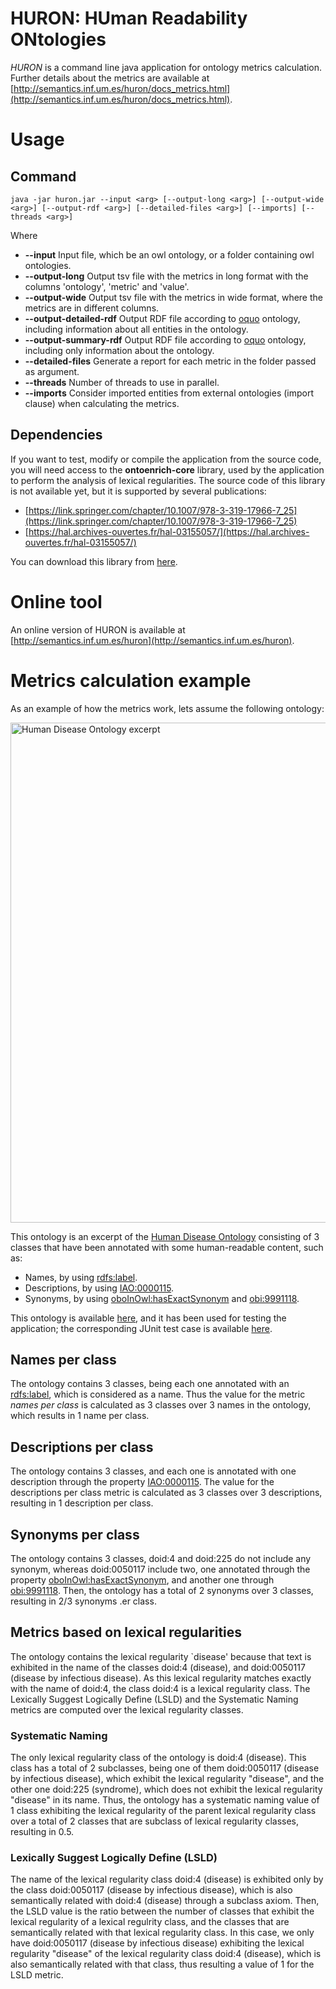 # HURON: HUman Readability ONtologies
*HURON* is a command line java application for ontology metrics calculation. Further details about the metrics are available at  [http://semantics.inf.um.es/huron/docs_metrics.html](http://semantics.inf.um.es/huron/docs_metrics.html).



# Usage
## Command
`java -jar huron.jar --input <arg> [--output-long <arg>] [--output-wide <arg>] [--output-rdf <arg>] [--detailed-files <arg>] [--imports] [--threads <arg>]`

Where

- **--input** Input file, which be an owl ontology, or a folder containing owl ontologies.
- **--output-long** Output tsv file with the metrics in long format with the columns 'ontology', 'metric' and 'value'.
- **--output-wide** Output tsv file with the metrics in wide format, where the metrics are in different columns.
- **--output-detailed-rdf** Output RDF file according to [oquo](https://purl.archive.org/oquo) ontology, including information about all entities in the ontology.
- **--output-summary-rdf** Output RDF file according to [oquo](https://purl.archive.org/oquo) ontology, including only information about the ontology.
- **--detailed-files** Generate a report for each metric in the folder passed as argument.
- **--threads** Number of threads to use in parallel.
- **--imports** Consider imported entities from external ontologies (import clause) when calculating the metrics.

## Dependencies
If you want to test, modify or compile the application from the source code, you will need access to the **ontoenrich-core** library, used by the application to perform the analysis of lexical regularities. The source code of this library is not available yet, but it is supported by several publications:

- [https://link.springer.com/chapter/10.1007/978-3-319-17966-7_25](https://link.springer.com/chapter/10.1007/978-3-319-17966-7_25)
- [https://hal.archives-ouvertes.fr/hal-03155057/](https://hal.archives-ouvertes.fr/hal-03155057/)

You can download this library from [here](https://semantics.inf.um.es/ontology-metrics-libs/ontoenrich-core-2.0.0-SNAPSHOT.jar).


# Online tool
An online version of HURON is available at [http://semantics.inf.um.es/huron](http://semantics.inf.um.es/huron).


# Metrics calculation example
As an example of how the metrics work, lets assume the following ontology:


<img src="assets/doid_example.png" alt="Human Disease Ontology excerpt" width="800"/>


This ontology is an excerpt of the [Human Disease Ontology](http://www.disease-ontology.org/) consisting of 3 classes that have been annotated with some human-readable content, such as:
  - Names, by using [rdfs:label](http://www.w3.org/2000/01/rdf-schema#label).
  - Descriptions, by using [IAO:0000115](http://purl.obolibrary.org/obo/IAO_0000115).
  - Synonyms, by using [oboInOwl:hasExactSynonym](http://www.geneontology.org/formats/oboInOwl#hasExactSynonym) and [obi:9991118](http://purl.obolibrary.org/obo/OBI_9991118).

This ontology is available [here](src/test/resources/example3.owl), and it has been used for testing the application; the corresponding JUnit test case is available [here](src/test/java/es/um/dis/tecnomod/huron/metrics/DOIDTest.java).

## Names per class
The ontology contains 3 classes, being each one annotated with an [rdfs:label](http://www.w3.org/2000/01/rdf-schema#label), which is considered as a name. Thus the value for the metric *names per class* is calculated as 3 classes over 3 names in the ontology, which results in 1 name per class.


## Descriptions per class
The ontology contains 3 classes, and each one is annotated with one description through the property [IAO:0000115](http://purl.obolibrary.org/obo/IAO_0000115). The value for the descriptions per class metric is calculated as 3 classes over 3 descriptions, resulting in 1 description per class.


## Synonyms per class
The ontology contains 3 classes, doid:4 and doid:225 do not include any synonym, whereas doid:0050117 include two, one annotated through the property [oboInOwl:hasExactSynonym](http://www.geneontology.org/formats/oboInOwl#hasExactSynonym), and another one through [obi:9991118](http://purl.obolibrary.org/obo/OBI_9991118). Then, the ontology has a total of 2 synonyms over 3 classes, resulting in 2/3 synonyms .er class.


## Metrics based on lexical regularities
The ontology contains the lexical regularity `disease' because that text is exhibited in the name of the classes doid:4 (disease), and doid:0050117 (disease by infectious disease). As this lexical regularity matches exactly with the name of doid:4, the class doid:4 is a lexical regularity class. The Lexically Suggest Logically Define (LSLD) and the Systematic Naming metrics are computed over the lexical regularity classes.


### Systematic Naming
The only lexical regularity class of the ontology is doid:4 (disease). This class has a total of 2 subclasses, being one of them doid:0050117 (disease by infectious disease), which exhibit the lexical regularity "disease", and the other one doid:225 (syndrome), which does not exhibit the lexical regularity "disease" in its name. Thus, the ontology has a systematic naming value of 1 class exhibiting the lexical regularity of the parent lexical regularity class over a total of 2 classes that are subclass of lexical regularity classes, resulting in 0.5.


### Lexically Suggest Logically Define (LSLD)
The name of the lexical regularity class doid:4 (disease) is exhibited only by the class doid:0050117 (disease by infectious disease), which is also semantically related with doid:4 (disease) through a subclass axiom. Then, the LSLD value is the ratio between the number of classes that exhibit the lexical regularity of a lexical regulrity class, and the classes that are semantically related with that lexical regularity class. In this case, we only have doid:0050117 (disease by infectious disease) exhibiting the lexical regularity "disease" of the lexical regularity class doid:4 (disease), which is also semantically related with that class, thus resulting a value of 1 for the LSLD metric.
